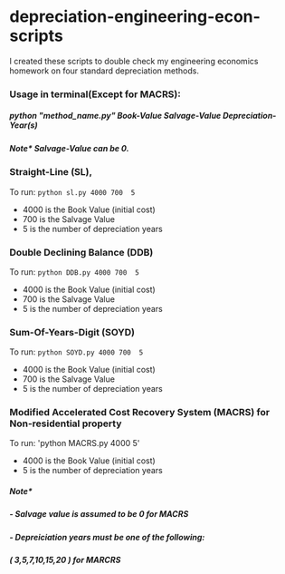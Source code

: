 # depreciation-engineering-econ-scripts
I created these scripts to double check my engineering economics homework on four standard depreciation methods.



### Usage in terminal(Except for MACRS):
##### python  "method_name.py"  Book-Value  Salvage-Value  Depreciation-Year(s)
##### Note* Salvage-Value can be 0.


### Straight-Line (SL),
To run: `python sl.py 4000 700  5`
  - 4000 is the Book Value (initial cost)
  - 700 is the Salvage Value
  - 5 is the number of depreciation years

### Double Declining Balance (DDB)
To run: `python DDB.py 4000 700  5`
  - 4000 is the Book Value (initial cost)
  - 700 is the Salvage Value
  - 5 is the number of depreciation years
### Sum-Of-Years-Digit (SOYD)
To run: `python SOYD.py 4000 700  5`
  - 4000 is the Book Value (initial cost)
  - 700 is the Salvage Value
  - 5 is the number of depreciation years




### Modified Accelerated Cost Recovery System (MACRS) for Non-residential property
To run: 'python MACRS.py 4000  5'
  - 4000 is the Book Value (initial cost)
  - 5 is the number of depreciation years
##### Note*
#####   - Salvage value is assumed to be 0 for MACRS
#####   - Depreiciation years must be one of the following:
#####       ( 3,5,7,10,15,20 ) for MARCRS
